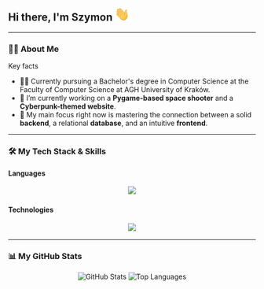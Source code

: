 ## Hi there, I'm Szymon <img src="https://raw.githubusercontent.com/ABSphreak/ABSphreak/master/gifs/Hi.gif" width="30px">

---

### 👨‍💻 About Me

Key facts
- 👨‍🎓 Currently pursuing a Bachelor's degree in Computer Science at the Faculty of Computer Science at AGH University of Kraków.
- 🔭 I’m currently working on a **Pygame-based space shooter** and a **Cyberpunk-themed website**.
- 🌱 My main focus right now is mastering the connection between a solid **backend**, a relational **database**, and an intuitive **frontend**.

---

### 🛠️ My Tech Stack & Skills

#### Languages 
<p align="center">
  <a href="https://skillicons.dev">
    <img src="https://skillicons.dev/icons?i=py,java,js,ts,html,css,react,mysql" />
  </a>
</p>


#### Technologies
<p align="center">
  <a href="https://skillicons.dev">
    <img src="https://skillicons.dev/icons?i=git,gradle,blender,ps,pr" />
  </a>
</p>

---

### 📊 My GitHub Stats

<p align="center">
  <img src="https://github-readme-stats.vercel.app/api?username=SZYMMIX&show_icons=true&theme=radical" alt="GitHub Stats" />
  <img src="https://github-readme-stats.vercel.app/api/top-langs/?username=SZYMMIX&layout=compact&theme=radical" alt="Top Languages" />
</p>
